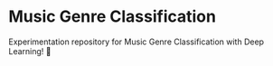 # Music Genre Classification
Experimentation repository for Music Genre Classification with Deep Learning! :rocket:
